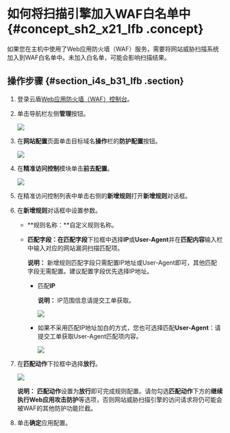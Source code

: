 # 如何将扫描引擎加入WAF白名单中 {#concept_sh2_x21_lfb .concept}

如果您在主机中使用了Web应用防火墙（WAF）服务，需要将网站威胁扫描系统加入到WAF白名单中。未加入白名单，可能会影响扫描结果。

## 操作步骤 {#section_i4s_b31_lfb .section}

1.  登录云盾[Web应用防火墙（WAF）控制台](https://yundun.console.aliyun.com/?spm=5176.2020520001.aliyun_sidebar.54.70364bd3cEzWrd&p=waf#/waf/main/dashboard/app)。
2.  单击导航栏左侧**管理**按钮。

    ![](http://static-aliyun-doc.oss-cn-hangzhou.aliyuncs.com/assets/img/23608/154883204213599_zh-CN.png)

3.  在**网站配置**页面单击目标域名**操作**栏的**防护配置**按钮。

    ![](http://static-aliyun-doc.oss-cn-hangzhou.aliyuncs.com/assets/img/23608/154883204213600_zh-CN.png)

4.  在**精准访问控制**模块单击**前去配置**。

    ![](http://static-aliyun-doc.oss-cn-hangzhou.aliyuncs.com/assets/img/23608/154883204213601_zh-CN.png)

5.  在精准访问控制列表中单击右侧的**新增规则**打开**新增规则**对话框。
6.  在**新增规则**对话框中设置参数。
    -   **规则名称：**自定义规则名称。
    -   **匹配字段：**在**匹配字段**下拉框中选择**IP**或**User-Agent**并在**匹配内容**输入栏中输入对应的网站漏洞扫描匹配项。

        **说明：** 新增规则匹配字段只需配置IP地址或User-Agent即可，其他匹配字段无需配置。建议配置字段优先选择IP地址。

        -   匹配**IP**

            **说明：** IP范围信息请提交工单获取。

            ![](http://static-aliyun-doc.oss-cn-hangzhou.aliyuncs.com/assets/img/23608/154883204233626_zh-CN.png)

        -   如果不采用匹配IP地址加白的方式，您也可选择匹配**User-Agent**：请提交工单获取User-Agent匹配项内容。

            ![](http://static-aliyun-doc.oss-cn-hangzhou.aliyuncs.com/assets/img/23608/154883204213602_zh-CN.png)

7.  在**匹配动作**下拉框中选择**放行**。

    ![](http://static-aliyun-doc.oss-cn-hangzhou.aliyuncs.com/assets/img/23608/154883204213603_zh-CN.png)

    **说明：** **匹配动作**设置为**放行**即可完成规则配置。请勿勾选**匹配动作**下方的**继续执行Web应用攻击防护**等选项，否则网站威胁扫描引擎的访问请求将仍可能会被WAF的其他防护功能拦截。

8.  单击**确定**应用配置。

